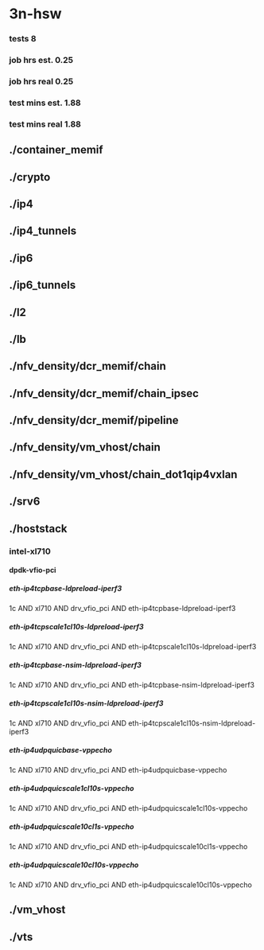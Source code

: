 # 3n-hsw
### tests 8
### job hrs est. 0.25
### job hrs real 0.25
### test mins est. 1.88
### test mins real 1.88
## ./container_memif
## ./crypto
## ./ip4
## ./ip4_tunnels
## ./ip6
## ./ip6_tunnels
## ./l2
## ./lb
## ./nfv_density/dcr_memif/chain
## ./nfv_density/dcr_memif/chain_ipsec
## ./nfv_density/dcr_memif/pipeline
## ./nfv_density/vm_vhost/chain
## ./nfv_density/vm_vhost/chain_dot1qip4vxlan
## ./srv6
## ./hoststack
### intel-xl710
#### dpdk-vfio-pci
##### eth-ip4tcpbase-ldpreload-iperf3
1c AND xl710 AND drv_vfio_pci AND eth-ip4tcpbase-ldpreload-iperf3
##### eth-ip4tcpscale1cl10s-ldpreload-iperf3
1c AND xl710 AND drv_vfio_pci AND eth-ip4tcpscale1cl10s-ldpreload-iperf3
##### eth-ip4tcpbase-nsim-ldpreload-iperf3
1c AND xl710 AND drv_vfio_pci AND eth-ip4tcpbase-nsim-ldpreload-iperf3
##### eth-ip4tcpscale1cl10s-nsim-ldpreload-iperf3
1c AND xl710 AND drv_vfio_pci AND eth-ip4tcpscale1cl10s-nsim-ldpreload-iperf3
##### eth-ip4udpquicbase-vppecho
1c AND xl710 AND drv_vfio_pci AND eth-ip4udpquicbase-vppecho
##### eth-ip4udpquicscale1cl10s-vppecho
1c AND xl710 AND drv_vfio_pci AND eth-ip4udpquicscale1cl10s-vppecho
##### eth-ip4udpquicscale10cl1s-vppecho
1c AND xl710 AND drv_vfio_pci AND eth-ip4udpquicscale10cl1s-vppecho
##### eth-ip4udpquicscale10cl10s-vppecho
1c AND xl710 AND drv_vfio_pci AND eth-ip4udpquicscale10cl10s-vppecho
## ./vm_vhost
## ./vts
